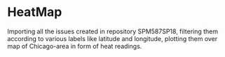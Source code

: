 # HeatMap
Importing all the issues created in repository SPM587SP18, filtering them according to various labels like latitude and longitude, plotting them over map of Chicago-area in form of heat readings.
